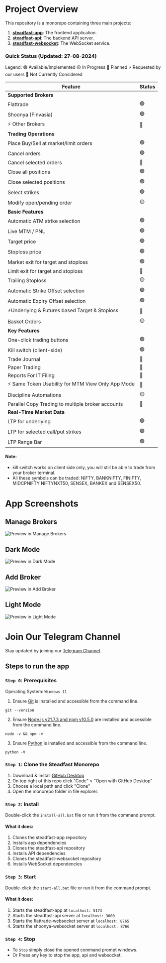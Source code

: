 # Project Overview

This repository is a monorepo containing three main projects:

1. [**steadfast-app**](https://github.com/narenkram/steadfast-app): The frontend application.
2. [**steadfast-api**](https://github.com/narenkram/steadfast-api): The backend API server.
3. [**steadfast-websocket**](https://github.com/narenkram/steadfast-websocket): The WebSocket service.

### Quick Status (Updated: 27-08-2024)

Legend:
🟢 Available/Implemented
🟡 In Progress
🔵 Planned
⚡ Requested by our users
🔴 Not Currently Considered

| Feature                                            | Status |
| -------------------------------------------------- | ------ |
| **Supported Brokers**                              |        |
| Flattrade                                          | 🟢     |
| Shoonya (Finvasia)                                 | 🟢     |
| ⚡ Other Brokers                                   | 🔴     |
| **Trading Operations**                             |        |
| Place Buy/Sell at market/limit orders              | 🟢     |
| Cancel orders                                      | 🟢     |
| Cancel selected orders                             | 🔵     |
| Close all positions                                | 🟢     |
| Close selected positions                           | 🟢     |
| Select strikes                                     | 🟢     |
| Modify open/pending order                          | 🟡     |
| **Basic Features**                                 |        |
| Automatic ATM strike selection                     | 🟢     |
| Live MTM / PNL                                     | 🟢     |
| Target price                                       | 🟢     |
| Stoploss price                                     | 🟢     |
| Market exit for target and stoploss                | 🟢     |
| Limit exit for target and stoploss                 | 🔵     |
| Trailing Stoploss                                  | 🟡     |
| Automatic Strike Offset selection                  | 🟢     |
| Automatic Expiry Offset selection                  | 🟢     |
| ⚡Underlying & Futures based Target & Stoploss     | 🔵     |
| Basket Orders                                      | 🟡     |
| **Key Features**                                   |        |
| One-click trading buttons                          | 🟢     |
| Kill switch (client-side)                          | 🟢     |
| Trade Journal                                      | 🔵     |
| Paper Trading                                      | 🔵     |
| Reports For IT Filing                              | 🔵     |
| ⚡ Same Token Usability for MTM View Only App Mode | 🔵     |
| Discipline Automations                             | 🟡     |
| Parallel Copy Trading to multiple broker accounts  | 🔵     |
| **Real-Time Market Data**                          |
| LTP for underlying                                 | 🟢     |
| LTP for selected call/put strikes                  | 🟢     |
| LTP Range Bar                                      | 🟢     |

#### Note:

- kill switch works on client side only, you will still be able to trade from your broker terminal.
- All these symbols can be traded: NIFTY, BANKNIFTY, FINIFTY, MIDCPNIFTY NIFTYNXT50, SENSEX, BANKEX and SENSEX50.

# App Screenshots

## Manage Brokers

![Preview in Manage Brokers](preview_managebroker_light.png)

## Dark Mode

![Preview in Dark Mode](preview_dark.png)

## Add Broker

![Preview in Add Broker](preview_addbroker_light.png)

## Light Mode

![Preview in Light Mode](preview_light.png)

# Join Our Telegram Channel

Stay updated by joining our [Telegram Channel](https://t.me/steadfastapp).

## Steps to run the app

### `Step 0`: Prerequisites

Operating System: `Windows 11`

1. Ensure [Git](https://git-scm.com/download/win) is installed and accessible from the command line.

```
git --version
```

2. Ensure [Node.js v21.7.3 and npm v10.5.0](https://nodejs.org/en/download/prebuilt-installer) are installed and accessible from the command line.

```
node -v && npm -v
```

3. Ensure [Python](https://www.python.org/downloads/) is installed and accessible from the command line.

```
python -V
```

### `Step 1`: Clone the Steadfast Monorepo

1. Download & Install [GitHub Desktop](https://desktop.github.com/)
2. On top right of this repo click "Code" > "Open with GitHub Desktop"
3. Choose a local path and click "Clone"
4. Open the monorepo folder in file explorer.

### `Step 2`: Install

Double-click the `install-all.bat` file or run it from the command prompt.

#### What it does:

1. Clones the steadfast-app repository
2. Installs app dependencies
3. Clones the steadfast-api repository
4. Installs API dependencies
5. Clones the steadfast-websocket repository
6. Installs WebSocket dependencies

### `Step 3`: Start

Double-click the `start-all.bat` file or run it from the command prompt.

#### What it does:

1. Starts the steadfast-app at `localhost: 5173`
2. Starts the steadfast-api server at `localhost: 3000`
3. Starts the flattrade-websocket server at `localhost: 8765`
4. Starts the shoonya-websocket server at `localhost: 8766`

### `Step 4`: Stop

- To `Stop` simply close the opened command prompt windows.
- Or Press any key to stop the app, api and websocket.
